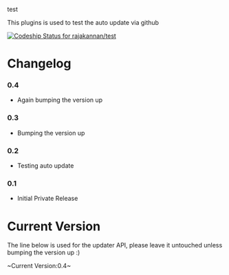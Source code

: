 test

This plugins is used to test the auto update via github

[ ![Codeship Status for rajakannan/test](https://codeship.io/projects/0accd240-fdb6-0131-5044-1ea35c716b39/status)](https://codeship.io/projects/29459)

Changelog
===========

### 0.4
* Again bumping the version up

### 0.3
* Bumping the version up

### 0.2
* Testing auto update

### 0.1
* Initial Private Release

Current Version
===============

The line below is used for the updater API, please leave it untouched unless bumping the version up :)

~Current Version:0.4~
